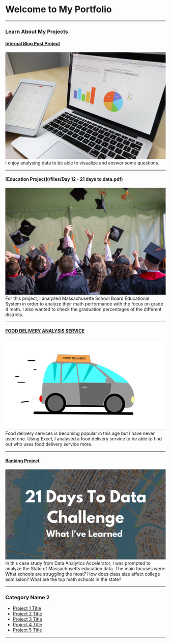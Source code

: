 # Welcome to My Portfolio

---

### Learn About My Projects

#### [Internal Blog Post Project](/bank)
<img src="images/pexels-pixabay-265087.jpg?raw=true"/>
I enjoy analysing data to be able to visualize and answer some questions.

---
#### [Education Project](/files/Day 12 - 21 days to data.pdf)
<img src="images/pexels-emily-ranquist-1205651.jpg?raw=true"/>
For this project, I analyzed Massachusette School Board Educational System in order to analyze their math performance with the focus on grade 4 math. I also wanted to check the graduation percentages of the different districts.

---
#### [FOOD DELIVERY ANALYSIS SERVICE](https://www.linkedin.com/posts/osayamen-ozigagu_activity-7024103662490685440-I5dd?utm_source=share&utm_medium=member_desktop)
[<img src="images/DOOR-DASH1-21-2023_16-34-58.gif?raw=true"/>](https://www.linkedin.com/pulse/what-i-learned-21-days-data-avery-smith)
Food delivery services is becoming popular in this age but I have never used one. Using Excel, I analysed a food delivery service to be able to find out who uses food delivery service more. 


---
#### [Banking Project](https://www.linkedin.com/pulse/massachusetts-education-analysis-samantha-paul/)
[<img src="images/21 Days To Data Challenge What I've Learned Cover.png?raw=true"/>](https://www.linkedin.com/pulse/what-i-learned-21-days-data-avery-smith)
In this case study from Data Analytics Accelerator, I was prompted to analyze the State of Massachusetts education data. The main focuses were:
What schools are struggling the most?
How does class size affect college admission?
What are the top math schools in the state? 

---

### Category Name 2

- [Project 1 Title](http://example.com/)
- [Project 2 Title](http://example.com/)
- [Project 3 Title](http://example.com/)
- [Project 4 Title](http://example.com/)
- [Project 5 Title](http://example.com/)

---




